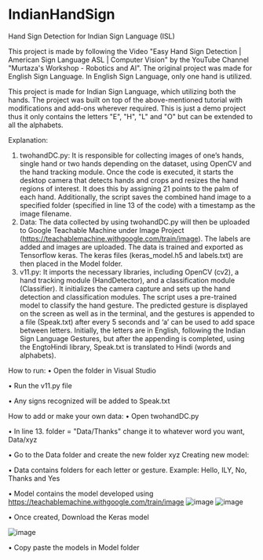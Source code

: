 # IndianHandSign
Hand Sign Detection for Indian Sign Language (ISL) 

This project is made by following the Video "Easy Hand Sign Detection | American Sign Language ASL | Computer Vision" by the YouTube Channel "Murtaza's Workshop - Robotics and AI". The original project was made for English Sign Language. In English Sign Language, only one hand is utilized.

This project is made for Indian Sign Language, which utilizing both the hands. The project was built on top of the above-mentioned tutorial with modifications and add-ons wherever required. This is just a demo project thus it only contains the letters "E", "H", "L" and "O" but can be extended to all the alphabets.

Explanation:
1. twohandDC.py: It is responsible for collecting images of one’s hands, single hand or two hands depending on the dataset, using OpenCV and the hand tracking module. Once the code is executed, it starts the desktop camera that detects hands and crops and resizes the hand regions of interest. It does this by assigning 21 points to the palm of each hand. Additionally, the script saves the combined hand image to a specified folder (specified in line 13 of the code) with a timestamp as the image filename.
2. Data: The data collected by using twohandDC.py will then be uploaded to Google Teachable Machine under Image Project (https://teachablemachine.withgoogle.com/train/image). The labels are added and images are uploaded. The data is trained and exported as Tensorflow keras. The keras files (keras_model.h5 and labels.txt) are then placed in the Model folder.
3. v11.py: It imports the necessary libraries, including OpenCV (cv2), a hand tracking module (HandDetector), and a classification module (Classifier). It initializes the camera capture and sets up the hand detection and classification modules. The script uses a pre-trained model to classify the hand gesture. The predicted gesture is displayed on the screen as well as in the terminal, and the gestures is appended to a file (Speak.txt) after every 5 seconds and ‘a’ can be used to add space between letters. Initially, the letters are in English, following the Indian Sign Language Gestures, but after the appending is completed, using the EngtoHindi library, Speak.txt is translated to Hindi (words and alphabets).


How to run:
•	Open the folder in Visual Studio

•	Run the v11.py file

•	Any signs recognized will be added to Speak.txt

How to add or make your own data:
•	Open twohandDC.py

•	In line 13. folder = "Data/Thanks" change it to whatever word you want, Data/xyz

•	Go to the Data folder and create the new folder xyz
Creating new model:

•	Data contains folders for each letter or gesture. Example: Hello, ILY, No, Thanks and Yes

•	Model contains the model developed using https://teachablemachine.withgoogle.com/train/image
![image](https://github.com/tottopath/IndianHandSign/assets/57607554/345c3769-65f5-44d1-a8b6-4567e9a8eb9c)
![image](https://github.com/tottopath/IndianHandSign/assets/57607554/61a6049b-1497-44aa-9e75-836ba9d1e5d6)

•	Once created, Download the Keras model 

![image](https://github.com/tottopath/IndianHandSign/assets/57607554/4bb78f8f-939b-4e62-b0b7-ea3efb8272a0)

•	Copy paste the models in Model folder
